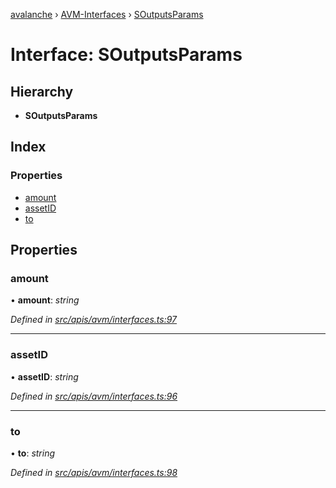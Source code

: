 [avalanche](../README.md) › [AVM-Interfaces](../modules/avm_interfaces.md) › [SOutputsParams](avm_interfaces.soutputsparams.md)

# Interface: SOutputsParams

## Hierarchy

* **SOutputsParams**

## Index

### Properties

* [amount](avm_interfaces.soutputsparams.md#amount)
* [assetID](avm_interfaces.soutputsparams.md#assetid)
* [to](avm_interfaces.soutputsparams.md#to)

## Properties

###  amount

• **amount**: *string*

*Defined in [src/apis/avm/interfaces.ts:97](https://github.com/ava-labs/avalanchejs/blob/598fbcc/src/apis/avm/interfaces.ts#L97)*

___

###  assetID

• **assetID**: *string*

*Defined in [src/apis/avm/interfaces.ts:96](https://github.com/ava-labs/avalanchejs/blob/598fbcc/src/apis/avm/interfaces.ts#L96)*

___

###  to

• **to**: *string*

*Defined in [src/apis/avm/interfaces.ts:98](https://github.com/ava-labs/avalanchejs/blob/598fbcc/src/apis/avm/interfaces.ts#L98)*
